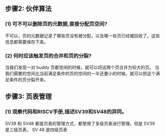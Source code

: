 ## 步骤2: 伙伴算法
### (1) 可不可以删除⻚的元数据,直接分配⻚空间?
不可以，页的元数据记录了哪些页没有被分配，以及哪一些页已经被回收了。这些信息都需要保存下来。
### (2) 何时应该触发⻚的合并和⻚的分裂?
当我们发现一对 buddy 页都空闲的时候，就可以将这两个页合并为较大的页。
当我们需要的空间比当前满足条件的页的空间的一半还要小的时候，就可以把这个满足条件的页分裂开来。

## 步骤3: ⻚表管理
### (1) 观察代码和RISCV手册,描述SV39和SV48的异同。
SV39 和 SV48 都是页表的管理方式，都使用了多级页表进行管理。但是 SV39 是三级页表， SV
48 是四级页表